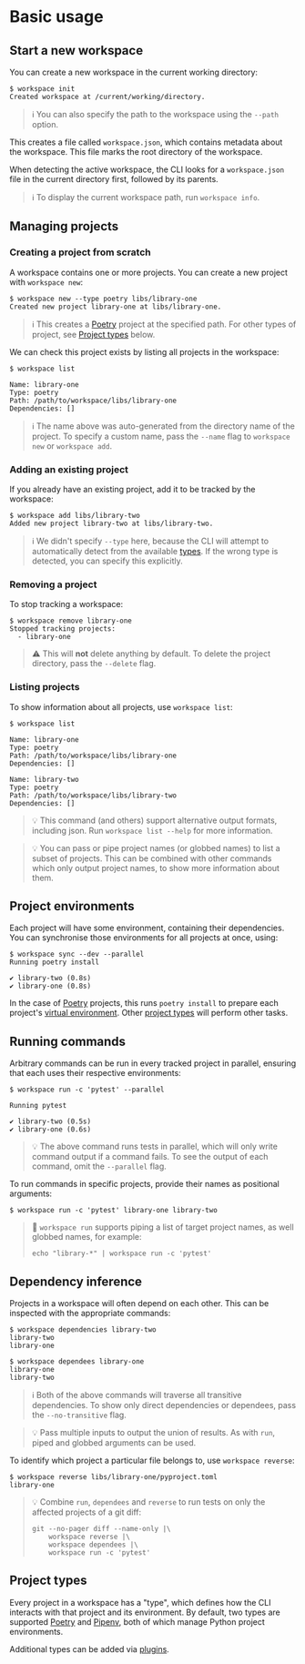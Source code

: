 # Basic usage

## Start a new workspace

You can create a new workspace in the current working directory:

```terminal
$ workspace init
Created workspace at /current/working/directory.
```

> ℹ️ You can also specify the path to the workspace using the `--path` option.

This creates a file called `workspace.json`, which contains metadata about the workspace. This file marks the root directory of the workspace.

When detecting the active workspace, the CLI looks for a `workspace.json` file in the current directory first, followed by its parents.


> ℹ️ To display the current workspace path, run `workspace info`.


## Managing projects

### Creating a project from scratch

A workspace contains one or more projects. You can create a new project with `workspace new`:

```terminal
$ workspace new --type poetry libs/library-one
Created new project library-one at libs/library-one.
```

> ℹ️ This creates a [Poetry] project at the specified path. For other types of project, see [Project types](#project-types) below.

We can check this project exists by listing all projects in the workspace:

```terminal
$ workspace list

Name: library-one
Type: poetry
Path: /path/to/workspace/libs/library-one
Dependencies: []
```

> ℹ️ The name above was auto-generated from the directory name of the project. To specify a custom name, pass the `--name` flag to `workspace new` or `workspace add`.

### Adding an existing project

If you already have an existing project, add it to be tracked by the workspace:

```terminal
$ workspace add libs/library-two
Added new project library-two at libs/library-two.
```

> ℹ️ We didn't specify `--type` here, because the CLI will attempt to automatically detect from the available [types](#project-types). If the wrong type is detected, you can specify this explicitly.


### Removing a project

To stop tracking a workspace:

```terminal
$ workspace remove library-one
Stopped tracking projects:
  - library-one
```

> ⚠️ This will **not** delete anything by default. To delete the project directory, pass the `--delete` flag.

### Listing projects

To show information about all projects, use `workspace list`:

```terminal
$ workspace list

Name: library-one
Type: poetry
Path: /path/to/workspace/libs/library-one
Dependencies: []

Name: library-two
Type: poetry
Path: /path/to/workspace/libs/library-two
Dependencies: []
```

> 💡 This command (and others) support alternative output formats, including json. Run `workspace list --help` for more information.

> 💡 You can pass or pipe project names (or globbed names) to list a subset of projects. This can be combined with other commands which only output project names, to show more information about them.

## Project environments

Each project will have some environment, containing their dependencies. You can synchronise those environments for all projects at once, using:

```terminal
$ workspace sync --dev --parallel
Running poetry install

✔ library-two (0.8s)
✔ library-one (0.8s)
```

In the case of [Poetry] projects, this runs `poetry install` to prepare each project's [virtual environment](https://docs.python.org/3/tutorial/venv.html). Other [project types](#project-types) will perform other tasks.

## Running commands

Arbitrary commands can be run in every tracked project in parallel, ensuring that each uses their respective environments:

```terminal
$ workspace run -c 'pytest' --parallel

Running pytest

✔ library-two (0.5s)
✔ library-one (0.6s)
```


> 💡 The above command runs tests in parallel, which will only write command output if a command fails. To see the output of each command, omit the `--parallel` flag.

To run commands in specific projects, provide their names as positional arguments:

```terminal
$ workspace run -c 'pytest' library-one library-two
```

> 📖 `workspace run` supports piping a list of target project names, as well globbed names, for example:
> ```
> echo "library-*" | workspace run -c 'pytest'
> ```


## Dependency inference

Projects in a workspace will often depend on each other. This can be inspected with the appropriate commands:

```terminal
$ workspace dependencies library-two
library-two
library-one
```

```terminal
$ workspace dependees library-one
library-one
library-two
```


> ℹ️ Both of the above commands will traverse all transitive dependencies. To show only direct dependencies or dependees, pass the `--no-transitive` flag.

> 💡 Pass multiple inputs to output the union of results. As with `run`, piped and globbed arguments can be used.

To identify which project a particular file belongs to, use `workspace reverse`:

```terminal
$ workspace reverse libs/library-one/pyproject.toml
library-one
```

> 💡 Combine `run`, `dependees` and `reverse` to run tests on only the affected projects of a git diff:
> ```terminal
> git --no-pager diff --name-only |\
>     workspace reverse |\
>     workspace dependees |\
>     workspace run -c 'pytest'
> ```


## Project types

Every project in a workspace has a "type", which defines how the CLI interacts with that project and its environment. By default, two types are supported [Poetry] and [Pipenv], both of which manage Python project environments.

Additional types can be added via [plugins](./plugins.md).

[Poetry]: https://python-poetry.org/
[Pipenv]: https://pipenv-fork.readthedocs.io/en/latest/
